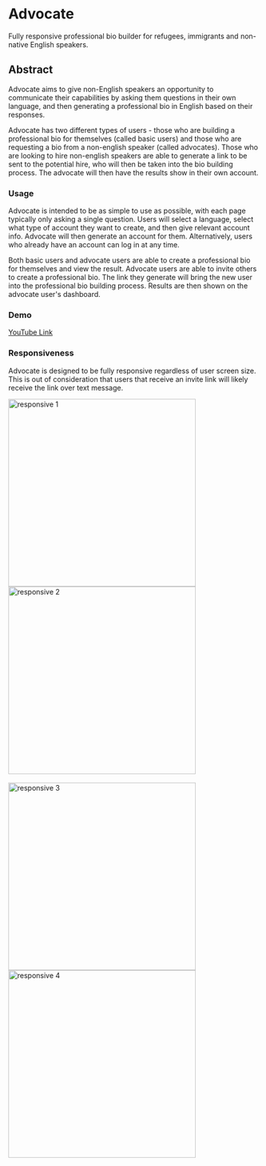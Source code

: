 # Advocate
Fully responsive professional bio builder for refugees, immigrants and non-native English speakers.

## Abstract
Advocate aims to give non-English speakers an opportunity to communicate their capabilities by asking them questions in their own language, and then generating a professional bio in English based on their responses.  

Advocate has two different types of users - those who are building a professional bio for themselves (called basic users) and those who are requesting a bio from a non-english speaker (called advocates).  Those who are looking to hire non-english speakers are able to generate a link to be sent to the potential hire, who will then be taken into the bio building process.  The advocate will then have the results show in their own account.

### Usage
Advocate is intended to be as simple to use as possible, with each page typically only asking a single question.  Users will select a language, select what type of account they want to create, and then give relevant account info.  Advocate will then generate an account for them.  Alternatively, users who already have an account can log in at any time. 

Both basic users and advocate users are able to create a professional bio for themselves and view the result.  Advocate users are able to invite others to create a professional bio.  The link they generate will bring the new user into the professional bio building process.  Results are then shown on the advocate user's dashboard.  

### Demo

[YouTube Link](https://youtu.be/1EEimlSyFPY)

### Responsiveness
Advocate is designed to be fully responsive regardless of user screen size.  This is out of consideration that users that receive an invite link will likely receive the link over text message.

<div>
<img src="./assets/resp_1.jpg" alt="responsive 1" width="375" align="middle"/>
<img src="./assets/resp_2.jpg" alt="responsive 2" width="375" align="middle"/>
</div>
<br/>
<div>
<img src="./assets/resp_3.jpg" alt="responsive 3" width="375" align="middle"/>
<img src="./assets/resp_4.jpg" alt="responsive 4" width="375" align="middle"/>
</div>

